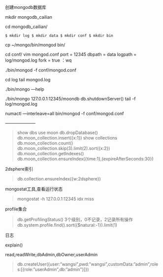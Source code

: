 创建mongodb数据库

mkdir mongodb_cailian

cd mongodb_cailian/

``
$ mkdir log
$ mkdir data
$ mkdir conf
$ mkdir bin
``

cp ~/mongo/bin/mongod bin/

cd conf/
vim mongod.conf
port = 12345
dbpath = data
logpath = log/mongod.log
fork = true
：wq

./bin/mongod -f conf/mongod.conf

cd log
tail mongod.log 

./bin/mongo —help

./bin/mongo 127.0.0.1:12345/moondb
db.shutdownServer()
tail -f log/mongod.log

numactl —interleave=all bin/mongod -f conf/mongod.conf

———————
> show dbs
> use moon
> db.dropDatabase()
> db.moon_collection.insert({x:1})
> show collections
> db.moon_collection.count()
> db.moon_collection.skip(3).limit(2).sort({x:2})
> db.moon_collection.getIndexes()
> db.moon_collection.ensureIndex({time:1},{expireAfterSeconds:30})

2dsphere索引
>db.collection.ensureIndex({w:2dsphere})

mongostat工具,查看运行状态
> mongostat -h 127.0.0.1:12345
idx miss

profile集合
> db.getProfilingStatus()
3个级别，0不记录，2记录所有操作
> db.system.profile.find().sort({$natural:-1}).limit(1)

日志

explain()

read,readWrite,dbAdmin,dbOwner,userAdmin
> db.createUser({user:”wangsi”,pwd:”wangsi”,customData:”admin”,roles:[{role:”userAdmin”,db:”admin"}]})
